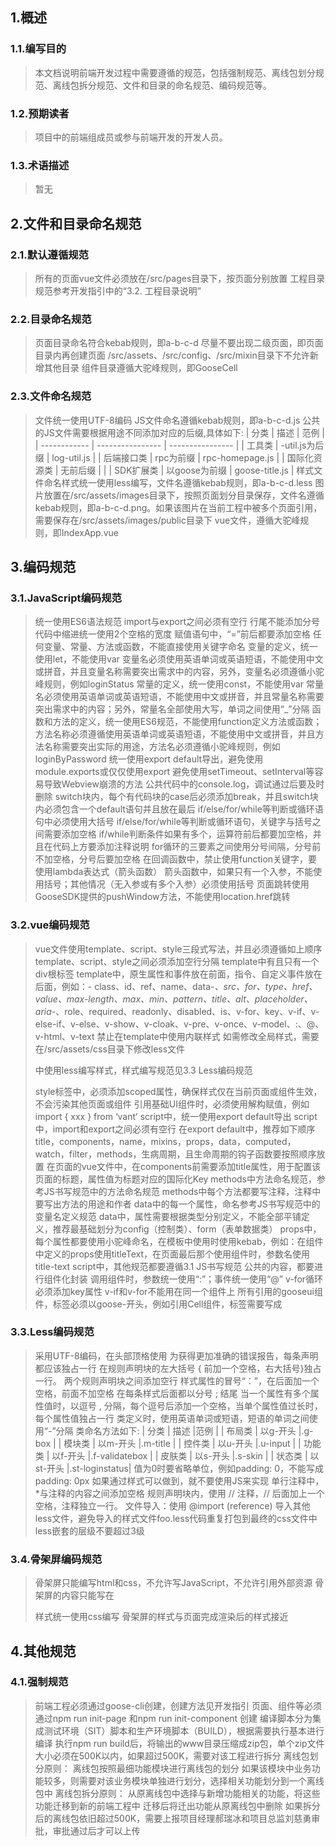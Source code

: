 ## 1.概述
### 1.1.编写目的
> 本文档说明前端开发过程中需要遵循的规范，包括强制规范、离线包划分规范、离线包拆分规范、文件和目录的命名规范、编码规范等。

### 1.2.预期读者
> 项目中的前端组成员或参与前端开发的开发人员。

### 1.3.术语描述
> 暂无

## 2.文件和目录命名规范
### 2.1.默认遵循规范
> 所有的页面vue文件必须放在/src/pages目录下，按页面分别放置
> 工程目录规范参考开发指引中的“3.2. 工程目录说明”

### 2.2.目录命名规范
> 页面目录命名符合kebab规则，即a-b-c-d
> 尽量不要出现二级页面，即页面目录内再创建页面
> /src/assets、/src/config、/src/mixin目录下不允许新增其他目录
> 组件目录遵循大驼峰规则，即GooseCell

### 2.3.文件命名规范
> 文件统一使用UTF-8编码
> JS文件命名遵循kebab规则，即a-b-c-d.js
> 公共的JS文件需要根据用途不同添加对应的后缀,具体如下:
| 分类           | 描述             | 范例             |
|  ------------ | ---------------- | ---------------- |
| 工具类         | -util.js为后缀   | log-util.js      |
| 后端接口类     | rpc为前缀         | rpc-homepage.js |
| 国际化资源类   | 无前后缀          |                  |
| SDK扩展类      | 以goose为前缀     | goose-title.js  |
> 样式文件命名样式统一使用less编写，文件名遵循kebab规则，即a-b-c-d.less
> 图片放置在/src/assets/images目录下，按照页面划分目录保存，文件名遵循kebab规则，即a-b-c-d.png。如果该图片在当前工程中被多个页面引用，需要保存在/src/assets/images/public目录下
> vue文件，遵循大驼峰规则，即IndexApp.vue

## 3.编码规范
### 3.1.JavaScript编码规范
> 统一使用ES6语法规范
> import与export之间必须有空行
> 行尾不能添加分号
> 代码中缩进统一使用2个空格的宽度
> 赋值语句中，“=”前后都要添加空格
> 任何变量、常量、方法或函数，不能直接使用关键字命名
> 变量的定义，统一使用let，不能使用var
> 变量名必须使用英语单词或英语短语，不能使用中文或拼音，并且变量名称需要突出需求中的内容，另外，变量名必须遵循小驼峰规则，例如loginStatus
> 常量的定义，统一使用const，不能使用var
> 常量名必须使用英语单词或英语短语，不能使用中文或拼音，并且常量名称需要突出需求中的内容；另外，常量名全部使用大写，单词之间使用“_”分隔
> 函数和方法的定义，统一使用ES6规范，不能使用function定义方法或函数；方法名称必须遵循使用英语单词或英语短语，不能使用中文或拼音，并且方法名称需要突出实际的用途，方法名必须遵循小驼峰规则，例如loginByPassword
> 统一使用export default导出，避免使用module.exports或仅仅使用export
> 避免使用setTimeout、setInterval等容易导致Webview崩溃的方法
> 公共代码中的console.log，调试通过后要及时删除
> switch块内，每个有代码块的case后必须添加break，并且switch块内必须包含一个default语句并且放在最后
> if/else/for/while等判断或循环语句中必须使用大括号
> if/else/for/while等判断或循环语句，关键字与括号之间需要添加空格
> if/while判断条件如果有多个，运算符前后都要加空格，并且在代码上方要添加注释说明
> for循环的三要素之间使用分号间隔，分号前不加空格，分号后要加空格
> 在回调函数中，禁止使用function关键字，要使用lambda表达式（箭头函数）
> 箭头函数中，如果只有一个入参，不能使用括号；其他情况（无入参或有多个入参）必须使用括号
> 页面跳转使用GooseSDK提供的pushWindow方法，不能使用location.href跳转

### 3.2.vue编码规范
> vue文件使用template、script、style三段式写法，并且必须遵循如上顺序
> template、script、style之间必须添加空行分隔
> template中有且只有一个div根标签
> template中，原生属性和事件放在前面，指令、自定义事件放在后面，例如：- class、id、ref、name、data-*、src、for、type、href、value、max-length、max、min、pattern、title、alt、placeholder、aria-*、role、required、readonly、disabled、is、v-for、key、v-if、v-else-if、v-else、v-show、v-cloak、v-pre、v-once、v-model、:、@、v-html、v-text
> 禁止在template中使用内联样式
> 如需修改全局样式，需要在/src/assets/css目录下修改less文件
> <style lang=”less” scoped></style>中使用less编写样式，样式编写规范见3.3 Less编码规范 
> style标签中，必须添加scoped属性，确保样式仅在当前页面或组件生效，不会污染其他页面或组件
> 引用基础UI组件时，必须使用解构赋值，例如import { xxx } from ‘vant’
> script中，统一使用export default导出
> script中，import和export之间必须有空行
> 在export default中，推荐如下顺序 title，components，name，mixins，props，data，computed，watch，filter，methods，生病周期，且生命周期的钩子函数要按照顺序放置
> 在页面的vue文件中，在components前需要添加title属性，用于配置该页面的标题，属性值为标题对应的国际化Key
> methods中方法命名规范，参考JS书写规范中的方法命名规范
> methods中每个方法都要写注释，注释中要写出方法的用途和作者
> data中的每一个属性，命名参考JS书写规范中的变量名定义规范
> data中，属性需要根据类型分别定义，不能全部平铺定义，推荐最基础划分为config（控制类）、form（表单数据类）
> props中，每个属性都要使用小驼峰命名，在模板中使用时使用kebab，例如：在组件中定义的props使用titleText，在页面最后那个使用组件时，参数名使用title-text
> script中，其他规范都要遵循3.1 JS书写规范 
> 公共的内容，都要进行组件化封装
> 调用组件时，参数统一使用“:”；事件统一使用“@”
> v-for循环必须添加key属性
> v-if和v-for不能用在同一个组件上
> 所有引用的gooseui组件，标签必须以goose-开头，例如引用Cell组件，标签需要写成<goose-cell></goose-cell>

### 3.3.Less编码规范
> 采用UTF-8编码，在头部顶格使用
> 为获得更加准确的错误报告，每条声明都应该独占一行
> 在规则声明块的左大括号 { 前加一个空格，右大括号}独占一行。
> 两个规则声明块之间添加空行
> 样式属性的冒号“：”，在后面加一个空格，前面不加空格
> 在每条样式后面都以分号 ; 结尾
> 当一个属性有多个属性值时，以逗号 , 分隔，每个逗号后添加一个空格，当单个属性值过长时，每个属性值独占一行
> 类定义时，使用英语单词或短语，短语的单词之间使用“-”分隔
> 类命名方法如下:
|   分类  | 描述      |范例           |
| 布局类  | 以g-开头  |.g-box         |
| 模块类  | 以m-开头  |.m-title       |
| 控件类  | 以u-开头  |.u-input       |
| 功能类  | 以f-开头  |.f-validatebox |
| 皮肤类  | 以s-开头  |.s-skin        |
| 状态类  | 以st-开头 |.st-loginstatus|
> 值为0时要省略单位，例如padding: 0，不能写成padding: 0px
> 如果通过样式可以做到，就不要使用JS来实现
> 单行注释中，*与注释的内容之间添加空格
> 规则声明块内，使用 // 注释，// 后面加上一个空格，注释独立一行。
> 文件导入：使用 @import (reference) 导入其他less文件，避免导入的样式文件foo.less代码重复打包到最终的css文件中
> less嵌套的层级不要超过3级

### 3.4.骨架屏编码规范
> 骨架屏只能编写html和css，不允许写JavaScript，不允许引用外部资源
> 骨架屏的内容只能写在<div id=”app”></div>
> 样式统一使用css编写
> 骨架屏的样式与页面完成渲染后的样式接近

## 4.其他规范
### 4.1.强制规范
> 前端工程必须通过goose-cli创建，创建方法见开发指引
> 页面、组件等必须通过npm run init-page <pagename>和npm run init-component <componentname>创建
> 编译脚本分为集成测试环境（SIT）脚本和生产环境脚本（BUILD），根据需要执行基本进行编译
> 执行npm run build后，将输出的www目录压缩成zip包，单个zip文件大小必须在500K以内，如果超过500K，需要对该工程进行拆分
> 离线包划分原则：
> 离线包按照最细功能模块进行离线包的划分
> 如果该模块中业务功能较多，则需要对该业务模块单独进行划分，选择相关功能划分到一个离线包中
> 离线包拆分原则：
> 从原离线包中选择与新增功能相关的功能，将这些功能迁移到新的前端工程中
> 迁移后将迁出功能从原离线包中删除
> 如果拆分后的离线包依旧超过500K，需要上报项目经理郝瑞冰和项目总监刘慈勇审批，审批通过后才可以上传
